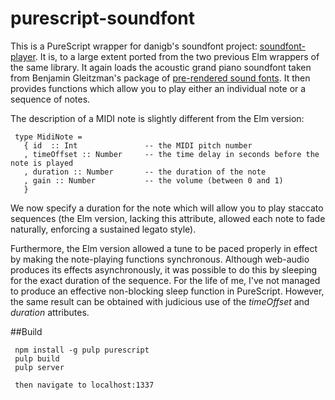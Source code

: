 purescript-soundfont
====================

This is a PureScript wrapper for danigb's soundfont project: [soundfont-player](https://github.com/danigb/soundfont-player). It is, to a large extent ported from the two previous Elm wrappers of the same library.  It again loads the acoustic grand piano soundfont taken from Benjamin Gleitzman's package of [pre-rendered sound fonts](https://github.com/gleitz/midi-js-soundfonts). It then provides functions which allow you to play either an individual note or a sequence of notes.

The description of a MIDI note is slightly different from the Elm version:
     
     type MidiNote =
       { id  :: Int               -- the MIDI pitch number
       , timeOffset :: Number     -- the time delay in seconds before the note is played
       , duration :: Number       -- the duration of the note
       , gain :: Number           -- the volume (between 0 and 1)
       }
       
We now specify a duration for the note which will allow you to play staccato sequences (the Elm version, lacking this attribute, allowed each note to fade naturally, enforcing a sustained legato style).

Furthermore, the Elm version allowed a tune to be paced properly in effect by making the note-playing functions synchronous.  Although web-audio produces its effects asynchronously, it was possible to do this by sleeping for the exact duration of the sequence. For the life of me, I've not managed to produce an effective non-blocking sleep function in PureScript.  However, the same result can be obtained with judicious use of the *timeOffset* and *duration* attributes.

##Build

     npm install -g pulp purescript
     pulp build
     pulp server
     
     then navigate to localhost:1337